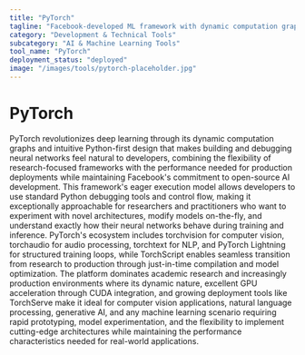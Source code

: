 ```yaml
---
title: "PyTorch"
tagline: "Facebook-developed ML framework with dynamic computation graphs and strong Python integration"
category: "Development & Technical Tools"
subcategory: "AI & Machine Learning Tools"
tool_name: "PyTorch"
deployment_status: "deployed"
image: "/images/tools/pytorch-placeholder.jpg"
---
```


# PyTorch

PyTorch revolutionizes deep learning through its dynamic computation graphs and intuitive Python-first design that makes building and debugging neural networks feel natural to developers, combining the flexibility of research-focused frameworks with the performance needed for production deployments while maintaining Facebook's commitment to open-source AI development. This framework's eager execution model allows developers to use standard Python debugging tools and control flow, making it exceptionally approachable for researchers and practitioners who want to experiment with novel architectures, modify models on-the-fly, and understand exactly how their neural networks behave during training and inference. PyTorch's ecosystem includes torchvision for computer vision, torchaudio for audio processing, torchtext for NLP, and PyTorch Lightning for structured training loops, while TorchScript enables seamless transition from research to production through just-in-time compilation and model optimization. The platform dominates academic research and increasingly production environments where its dynamic nature, excellent GPU acceleration through CUDA integration, and growing deployment tools like TorchServe make it ideal for computer vision applications, natural language processing, generative AI, and any machine learning scenario requiring rapid prototyping, model experimentation, and the flexibility to implement cutting-edge architectures while maintaining the performance characteristics needed for real-world applications.